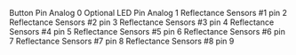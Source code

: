 Button Pin Analog 0 
Optional LED Pin Analog 1
Reflectance Sensors #1 pin 2
Reflectance Sensors #2 pin 3
Reflectance Sensors #3 pin 4
Reflectance Sensors #4 pin 5
Reflectance Sensors #5 pin 6
Reflectance Sensors #6 pin 7
Reflectance Sensors #7 pin 8
Reflectance Sensors #8 pin 9
